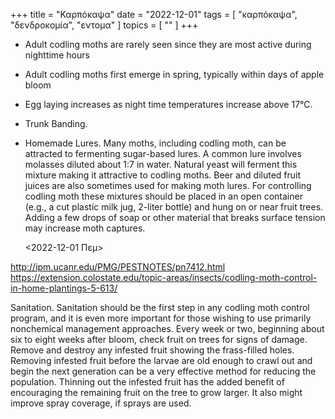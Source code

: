 +++
title = "Καρπόκαψα"
date = "2022-12-01"
tags = [ "καρπόκαψα", "δενδροκομία", "εντομα" ]
topics = [ "" ]
+++

-   Adult codling moths are rarely seen since they are most active during nighttime hours
-   Adult codling moths first emerge in spring, typically within days of apple bloom
-   Egg laying increases as night time temperatures increase above 17°C.
-   Trunk Banding.
-   Homemade Lures. Many moths, including codling moth, can be attracted to fermenting sugar-based lures. A common lure involves molasses diluted about 1:7 in water. Natural yeast will ferment this mixture making it attractive to codling moths. Beer and diluted fruit juices are also sometimes used for making moth lures. For controlling codling moth these mixtures should be placed in an open container (e.g., a cut plastic milk jug, 2-liter bottle) and hung on or near fruit trees. Adding a few drops of soap or other material that breaks surface tension may increase moth captures.

    <span class="timestamp-wrapper"><span class="timestamp">&lt;2022-12-01 Πεμ&gt;</span></span>

<http://ipm.ucanr.edu/PMG/PESTNOTES/pn7412.html>
<https://extension.colostate.edu/topic-areas/insects/codling-moth-control-in-home-plantings-5-613/>

Sanitation. Sanitation should be the first step in any codling moth control program, and it is even more important for those wishing to use primarily nonchemical management approaches. Every week or two, beginning about six to eight weeks after bloom, check fruit on trees for signs of damage. Remove and destroy any infested fruit showing the frass-filled holes. Removing infested fruit before the larvae are old enough to crawl out and begin the next generation can be a very effective method for reducing the population. Thinning out the infested fruit has the added benefit of encouraging the remaining fruit on the tree to grow larger. It also might improve spray coverage, if sprays are used.
